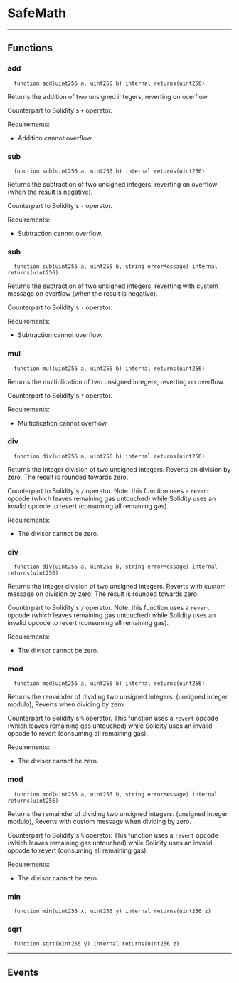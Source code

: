 # SafeMath




___

## Functions

### add

```solidity
  function add(uint256 a, uint256 b) internal returns(uint256)
```

Returns the addition of two unsigned integers, reverting on
overflow.

Counterpart to Solidity's `+` operator.

Requirements:

- Addition cannot overflow.



### sub

```solidity
  function sub(uint256 a, uint256 b) internal returns(uint256)
```

Returns the subtraction of two unsigned integers, reverting on
overflow (when the result is negative).

Counterpart to Solidity's `-` operator.

Requirements:

- Subtraction cannot overflow.



### sub

```solidity
  function sub(uint256 a, uint256 b, string errorMessage) internal returns(uint256)
```

Returns the subtraction of two unsigned integers, reverting with custom message on
overflow (when the result is negative).

Counterpart to Solidity's `-` operator.

Requirements:

- Subtraction cannot overflow.



### mul

```solidity
  function mul(uint256 a, uint256 b) internal returns(uint256)
```

Returns the multiplication of two unsigned integers, reverting on
overflow.

Counterpart to Solidity's `*` operator.

Requirements:

- Multiplication cannot overflow.



### div

```solidity
  function div(uint256 a, uint256 b) internal returns(uint256)
```

Returns the integer division of two unsigned integers. Reverts on
division by zero. The result is rounded towards zero.

Counterpart to Solidity's `/` operator. Note: this function uses a
`revert` opcode (which leaves remaining gas untouched) while Solidity
uses an invalid opcode to revert (consuming all remaining gas).

Requirements:

- The divisor cannot be zero.



### div

```solidity
  function div(uint256 a, uint256 b, string errorMessage) internal returns(uint256)
```

Returns the integer division of two unsigned integers. Reverts with custom message on
division by zero. The result is rounded towards zero.

Counterpart to Solidity's `/` operator. Note: this function uses a
`revert` opcode (which leaves remaining gas untouched) while Solidity
uses an invalid opcode to revert (consuming all remaining gas).

Requirements:

- The divisor cannot be zero.



### mod

```solidity
  function mod(uint256 a, uint256 b) internal returns(uint256)
```

Returns the remainder of dividing two unsigned integers. (unsigned integer modulo),
Reverts when dividing by zero.

Counterpart to Solidity's `%` operator. This function uses a `revert`
opcode (which leaves remaining gas untouched) while Solidity uses an
invalid opcode to revert (consuming all remaining gas).

Requirements:

- The divisor cannot be zero.



### mod

```solidity
  function mod(uint256 a, uint256 b, string errorMessage) internal returns(uint256)
```

Returns the remainder of dividing two unsigned integers. (unsigned integer modulo),
Reverts with custom message when dividing by zero.

Counterpart to Solidity's `%` operator. This function uses a `revert`
opcode (which leaves remaining gas untouched) while Solidity uses an
invalid opcode to revert (consuming all remaining gas).

Requirements:

- The divisor cannot be zero.



### min

```solidity
  function min(uint256 x, uint256 y) internal returns(uint256 z)
```




### sqrt

```solidity
  function sqrt(uint256 y) internal returns(uint256 z)
```





___

## Events

